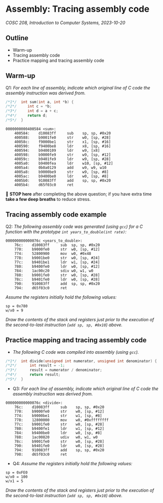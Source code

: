 # Assembly: Tracing assembly code
_COSC 208, Introduction to Computer Systems, 2023-10-20_

## Outline
* Warm-up
* Tracing assembly code
* Practice mapping and tracing assembly code

## Warm-up

Q1: _For each line of assembly, indicate which original line of C code the assembly instruction was derived from._


```c
/*1*/  int sum(int a, int *b) {
/*2*/     int c = *b;
/*3*/     int d = a + c;
/*4*/     return d;
/*5*/  }
```

```
0000000000400584 <sum>:
    400584:    d10083ff     sub    sp, sp, #0x20
    400588:    b9001fe0     str    w0, [sp, #28]
    40058c:    f9000be1     str    x1, [sp, #16]
    400590:    f9400be8     ldr    x8, [sp, #16]
    400594:    b9400109     ldr    w9, [x8]
    400598:    b9000fe9     str    w9, [sp, #12]
    40059c:    b9401fe9     ldr    w9, [sp, #28]
    4005a0:    b9400fea     ldr    w10, [sp, #12]
    4005a4:    0b0a0129     add    w9, w9, w10
    4005a8:    b9000be9     str    w9, [sp, #8]
    4005ac:    b9400be0     ldr    w0, [sp, #8]
    4005b0:    910083ff     add    sp, sp, #0x20
    4005b4:    d65f03c0     ret
```

🛑 **STOP here** after completing the above question; if you have extra time **take a few deep breaths** to reduce stress.

<div style="page-break-after:always;"></div>

## Tracing assembly code example

Q2: _The following assembly code was generated (using `gcc`) for a C function with the prototype `int years_to_double(int rate)`:_

```
000000000000076c <years_to_double>:
    76c:    d10083ff     sub  sp, sp, #0x20
    770:    b9000fe0     str  w0, [sp, #12]
    774:    52800900     mov  w0, #0x48
    778:    b9001be0     str  w0, [sp, #24]
    77c:    b9401be1     ldr  w1, [sp, #24]
    780:    b9400fe0     ldr  w0, [sp, #12]
    784:    1ac00c20     sdiv w0, w1, w0
    788:    b9001fe0     str  w0, [sp, #28]
    78c:    b9401fe0     ldr  w0, [sp, #28]
    790:    910083ff     add  sp, sp, #0x20
    794:    d65f03c0     ret
```

_Assume the registers initially hold the following values:_
```
sp = 0x780
w/x0 = 9
```
_Draw the contents of the stack and registers just prior to the execution of the second-to-last instruction (`add sp, sp, #0x10`) above._

<div style="page-break-after:always;"></div>

## Practice mapping and tracing assembly code

* _The following C code was compiled into assembly (using `gcc`)._


```c
/*1*/  int divide(unsigned int numerator, unsigned int denominator) {
/*2*/      int result = -1;
/*3*/      result = numerator / denominator;
/*4*/      return result;
/*5*/  }
```

* Q3: _For each line of assembly, indicate which original line of C code the assembly instruction was derived from._

```
000000000000076c <divide>:
    76c:    d10083ff     sub    sp, sp, #0x20
    770:    b9000fe0     str    w0, [sp, #12]
    774:    b9000be1     str    w1, [sp, #8]
    778:    12800000     mov    w0, #0xffffffff
    77c:    b9001fe0     str    w0, [sp, #28]
    780:    b9400fe1     ldr    w1, [sp, #12]
    784:    b9400be0     ldr    w0, [sp, #8]
    788:    1ac00820     udiv   w0, w1, w0
    78c:    b9001fe0     str    w0, [sp, #28]
    790:    b9401fe0     ldr    w0, [sp, #28]
    794:    910083ff     add    sp, sp, #0x20
    798:    d65f03c0     ret
```

* Q4: _Assume the registers initially hold the following values:_
```
sp = 0xFE0
w/x0 = 100
w/x1 = 5
```
_Draw the contents of the stack and registers just prior to the execution of the second-to-last instruction (`add sp, sp, #0x10`) above._
